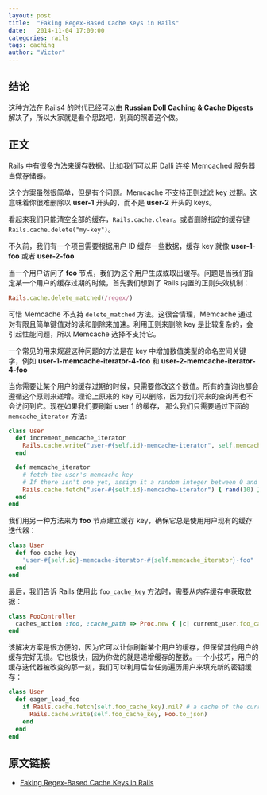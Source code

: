 ```yaml
---
layout: post
title:  "Faking Regex-Based Cache Keys in Rails"
date:   2014-11-04 17:00:00
categories: rails
tags: caching
author: "Victor"
---
```


## 结论

这种方法在 Rails4 的时代已经可以由 **Russian Doll Caching & Cache Digests** 解决了，所以大家就是看个思路吧，别真的照着这个做。

## 正文

Rails 中有很多方法来缓存数据。比如我们可以用 Dalli 连接 Memcached 服务器当做存储器。

这个方案虽然很简单，但是有个问题。Memcache 不支持正则过滤 key 过期。这意味着你很难删除以 **user-1** 开头的，而不是 **user-2** 开头的 keys。

看起来我们只能清空全部的缓存，```Rails.cache.clear```。或者删除指定的缓存键 ```Rails.cache.delete("my-key")```。

不久前，我们有一个项目需要根据用户 ID 缓存一些数据，缓存 key 就像 **user-1-foo** 或者 **user-2-foo**

当一个用户访问了 **foo** 节点，我们为这个用户生成或取出缓存。问题是当我们指定某一个用户的缓存过期的时候，首先我们想到了 Rails 内置的正则失效机制：

```ruby
Rails.cache.delete_matched(/regex/)
```

可惜 Memcache 不支持 ```delete_matched``` 方法。这很合情理，Memcache 通过对有限且简单键值对的读和删除来加速。利用正则来删除 key 是比较复杂的，会引起性能问题，所以 Memcache 选择不支持它。

一个常见的用来规避这种问题的方法是在 key 中增加数值类型的命名空间关键字，例如 **user-1-memcache-iterator-4-foo** 和 **user-2-memcache-iterator-4-foo**

当你需要让某个用户的缓存过期的时候，只需要修改这个数值。所有的查询也都会遵循这个原则来递增。理论上原来的 key 可以删除，因为我们将来的查询再也不会访问到它。现在如果我们要刷新 user 1 的缓存， 那么我们只需要通过下面的 ```memcache_iterator``` 方法:

```ruby
class User
  def increment_memcache_iterator
    Rails.cache.write("user-#{self.id}-memcache-iterator", self.memcache_iterator + 1)
  end

  def memcache_iterator
    # fetch the user's memcache key
    # If there isn't one yet, assign it a random integer between 0 and 10
    Rails.cache.fetch("user-#{self.id}-memcache-iterator") { rand(10) }
  end
end
```

我们用另一种方法来为 **foo** 节点建立缓存 key，确保它总是使用用户现有的缓存迭代器：

```ruby
class User
  def foo_cache_key
    "user-#{self.id}-memcache-iterator-#{self.memcache_iterator}-foo"
  end
end
```

最后，我们告诉 Rails 使用此 ```foo_cache_key``` 方法时，需要从内存缓存中获取数据：

```ruby
class FooController
  caches_action :foo, :cache_path => Proc.new { |c| current_user.foo_cache_key }
end
```

该解决方案是很方便的，因为它可以让你刷新某个用户的缓存，但保留其他用户的缓存完好无损。它也极快，因为你做的就是递增缓存的整数。一个小技巧，用户的缓存迭代器被改变的那一刻，我们可以利用后台任务遍历用户来填充新的密钥缓存：

```ruby
class User
  def eager_load_foo
    if Rails.cache.fetch(self.foo_cache_key).nil? # a cache of the current iterator doesn't exist, so create it
      Rails.cache.write(self.foo_cache_key, Foo.to_json)
    end
  end
end
```

## 原文链接

* [Faking Regex-Based Cache Keys in Rails](http://quickleft.com/blog/faking-regex-based-cache-keys-in-rails)

